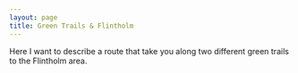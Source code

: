 ```yaml
---
layout: page
title: Green Trails & Flintholm
---
```


Here I want to describe a route that take you along two different green trails to the Flintholm area.
